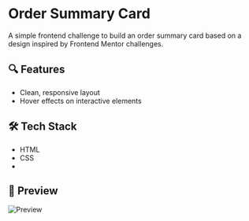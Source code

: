 # Order Summary Card

A simple frontend challenge to build an order summary card based on a design inspired by Frontend Mentor challenges.

## 🔍 Features

- Clean, responsive layout
- Hover effects on interactive elements

## 🛠 Tech Stack

- HTML
- CSS
- 
## 📸 Preview
![Preview](./images/preview.png)


